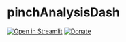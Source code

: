 # pinchAnalysisDash
[![Open in Streamlit](https://static.streamlit.io/badges/streamlit_badge_black_white.svg)](https://share.streamlit.io/luiseduardocorreagallego/pinchanalysisdash/main/pinchAnalysisDash.py)
[![Donate](https://img.shields.io/badge/Donate-PayPal-green.svg)](https://www.paypal.com/cgi-bin/webscr?cmd=_s-xclick&hosted_button_id=59LH5AHNQ8XZW)
